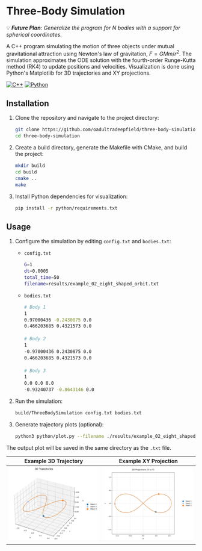 # Three-Body Simulation

💡 _**Future Plan**: Generalize the program for N bodies with a support for spherical coordinates._

A C++ program simulating the motion of three objects under mutual gravitational attraction using Newton's law of gravitation, $F = GMm/r^2$. The simulation approximates the ODE solution with the fourth-order Runge-Kutta method (RK4) to update positions and velocities. Visualization is done using Python's Matplotlib for 3D trajectories and XY projections.

[![C++](https://img.shields.io/badge/C%2B%2B-00599C?style=flat&logo=C%2B%2B&logoColor=white)](https://isocpp.org/)
[![Python](https://img.shields.io/badge/Python-3776AB?style=flat&logo=Python&logoColor=white)](https://www.python.org/)

## Installation

1. Clone the repository and navigate to the project directory:

   ```bash
   git clone https://github.com/oadultradeepfield/three-body-simulation.git
   cd three-body-simulation
   ```

2. Create a build directory, generate the Makefile with CMake, and build the project:

   ```bash
   mkdir build
   cd build
   cmake ..
   make
   ```

3. Install Python dependencies for visualization:

   ```bash
   pip install -r python/requirements.txt
   ```

## Usage

1. Configure the simulation by editing `config.txt` and `bodies.txt`:

   - `config.txt`

     ```bash
     G=1
     dt=0.0005
     total_time=50
     filename=results/example_02_eight_shaped_orbit.txt
     ```

   - `bodies.txt`

     ```bash
     # Body 1
     1
     0.97000436 -0.2430875 0.0
     0.466203685 0.4321573 0.0

     # Body 2
     1
     -0.97000436 0.2430875 0.0
     0.466203685 0.4321573 0.0

     # Body 3
     1
     0.0 0.0 0.0
     -0.93240737 -0.8643146 0.0
     ```

2. Run the simulation:

   ```bash
   build/ThreeBodySimulation config.txt bodies.txt
   ```

3. Generate trajectory plots (optional):

   ```bash
   python3 python/plot.py --filename ./results/example_02_eight_shaped_orbit.txt
   ```

The output plot will be saved in the same directory as the `.txt` file.

|                            **Example 3D Trajectory**                            |                             **Example XY Projection**                              |
| :-----------------------------------------------------------------------------: | :--------------------------------------------------------------------------------: |
| ![Example 3D Trajectory](/results/example_02_eight_shaped_orbit_trajectory.png) | ![Example 2D Projection](/results/example_02_eight_shaped_orbit_2d_projection.png) |
